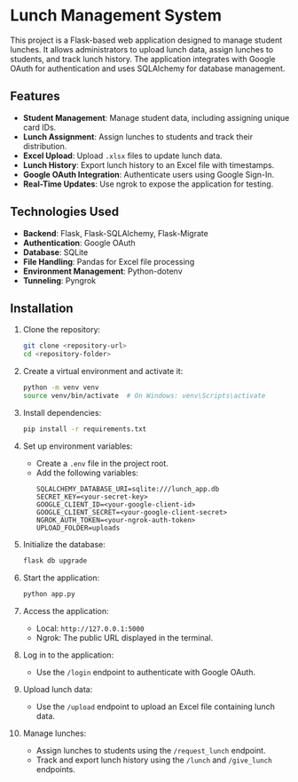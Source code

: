 # Lunch Management System

This project is a Flask-based web application designed to manage student lunches. It allows administrators to upload lunch data, assign lunches to students, and track lunch history. The application integrates with Google OAuth for authentication and uses SQLAlchemy for database management.

## Features

- **Student Management**: Manage student data, including assigning unique card IDs.
- **Lunch Assignment**: Assign lunches to students and track their distribution.
- **Excel Upload**: Upload `.xlsx` files to update lunch data.
- **Lunch History**: Export lunch history to an Excel file with timestamps.
- **Google OAuth Integration**: Authenticate users using Google Sign-In.
- **Real-Time Updates**: Use ngrok to expose the application for testing.

## Technologies Used

- **Backend**: Flask, Flask-SQLAlchemy, Flask-Migrate
- **Authentication**: Google OAuth
- **Database**: SQLite
- **File Handling**: Pandas for Excel file processing
- **Environment Management**: Python-dotenv
- **Tunneling**: Pyngrok

## Installation

1. Clone the repository:
   ```bash
   git clone <repository-url>
   cd <repository-folder>

2. Create a virtual environment and activate it:
   ```bash
   python -m venv venv
   source venv/bin/activate  # On Windows: venv\Scripts\activate
   
3. Install dependencies:
   ```bash
   pip install -r requirements.txt
   
4. Set up environment variables:
   - Create a `.env` file in the project root.
   - Add the following variables:
     ```
     SQLALCHEMY_DATABASE_URI=sqlite:///lunch_app.db
     SECRET_KEY=<your-secret-key>
     GOOGLE_CLIENT_ID=<your-google-client-id>
     GOOGLE_CLIENT_SECRET=<your-google-client-secret>
     NGROK_AUTH_TOKEN=<your-ngrok-auth-token>
     UPLOAD_FOLDER=uploads
     ```

5. Initialize the database:
   ```bash
   flask db upgrade
   
6. Start the application:
   ```bash
   python app.py
   
7. Access the application:
   - Local: `http://127.0.0.1:5000`
   - Ngrok: The public URL displayed in the terminal.

8. Log in to the application:
   - Use the `/login` endpoint to authenticate with Google OAuth.

9. Upload lunch data:
   - Use the `/upload` endpoint to upload an Excel file containing lunch data.

10. Manage lunches:
    - Assign lunches to students using the `/request_lunch` endpoint.
    - Track and export lunch history using the `/lunch` and `/give_lunch` endpoints.